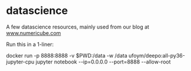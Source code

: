 # datascience
A few datascience resources, mainly used from our blog at www.numericube.com

Run this in a 1-liner:

docker run -p 8888:8888 -v $PWD:/data -w /data ufoym/deepo:all-py36-jupyter-cpu jupyter notebook --ip=0.0.0.0 --port=8888 --allow-root

